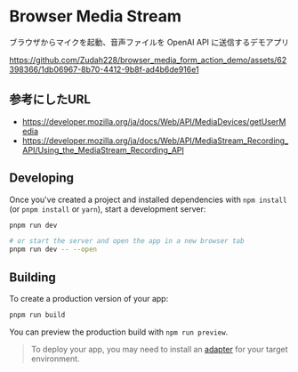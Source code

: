 # Browser Media Stream

ブラウザからマイクを起動、音声ファイルを OpenAI API に送信するデモアプリ


https://github.com/Zudah228/browser_media_form_action_demo/assets/62398366/1db06967-8b70-4412-9b8f-ad4b6de916e1



## 参考にしたURL
- https://developer.mozilla.org/ja/docs/Web/API/MediaDevices/getUserMedia
- https://developer.mozilla.org/ja/docs/Web/API/MediaStream_Recording_API/Using_the_MediaStream_Recording_API

## Developing

Once you've created a project and installed dependencies with `npm install` (or `pnpm install` or `yarn`), start a development server:

```bash
pnpm run dev

# or start the server and open the app in a new browser tab
pnpm run dev -- --open
```

## Building

To create a production version of your app:

```bash
pnpm run build
```

You can preview the production build with `npm run preview`.

> To deploy your app, you may need to install an [adapter](https://kit.svelte.dev/docs/adapters) for your target environment.
